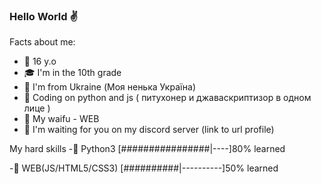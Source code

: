 ### Hello World ✌


Facts about me:

- 👴 16 y.o 
- 🎓 I'm in the 10th grade
- 🥟 I'm from Ukraine (Моя ненька Україна)
- 🐍 Сoding on python and js ( питухонер и джаваскриптизор в одном лице )
- 👰 My waifu - WEB
- 💖 I'm waiting for you on my discord server (link to url profile)

My hard skills
-🐍 Python3
  [################|----]80% learned
  
-🌌 WEB(JS/HTML5/CSS3)
  [##########|----------]50% learned
  
  
  
